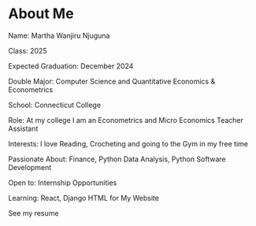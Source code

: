 <!DOCTYPE html>
<html>
<head>
    <title>Martha Wanjiru Njuguna</title>
    <link rel="stylesheet" type="text/css" href="styles.css">
</head>
<body>
    <div class="container">
        <h1>About Me</h1>
        <p>Name: Martha Wanjiru Njuguna</p>
        <p>Class: 2025</p>
        <p>Expected Graduation: December 2024</p>
        <p>Double Major: Computer Science and Quantitative Economics & Econometrics</p>
        <p>School: Connecticut College</p>
        <p>Role: At my college I am an Econometrics and Micro Economics Teacher Assistant</p>
        <p>Interests: I love Reading, Crocheting and going to the Gym in my free time</p>
        <p>Passionate About: Finance, Python Data Analysis, Python Software Development</p>
        <p>Open to: Internship Opportunities</p>
        <p>Learning: React, Django HTML for My Website</p>
        <p>See my resume</p>
    </div>
</body>
</html>
